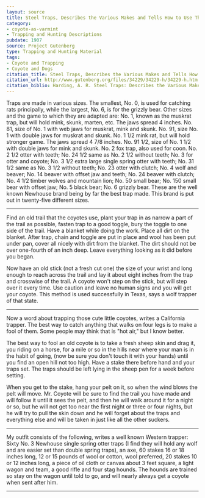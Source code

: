 ```yaml
---
layout: source
title: Steel Traps, Describes the Various Makes and Tells How to Use Them
category: 
- coyote-as-varmint
- Trapping and Hunting Descriptions
pubdate: 1907
source: Project Gutenberg
type: Trapping and Hunting Material
tags: 
- Coyote and Trapping
- Coyote and Dogs
citation_title: Steel Traps, Describes the Various Makes and Tells How to Use Them
citation_url: http://www.gutenberg.org/files/34229/34229-h/34229-h.htm
citation_biblio: Harding, A. R. Steel Traps: Describes the Various Makes and Tells How to Use Them, Also Chapters on Care of Pelts, Etc.  1907. A Project Gutenberg eBook.
---
```


Traps are made in various sizes. The smallest, No. 0, is used for catching rats principally, while the largest, No. 6, is for the grizzly bear. Other sizes and the game to which they are adapted are: No. 1, known as the muskrat trap, but will hold mink, skunk, marten, etc. The jaws spread 4 inches. No. 81, size of No. 1 with web jaws for muskrat, mink and skunk. No. 91, size No. 1 with double jaws for muskrat and skunk. No. 1 1/2 mink rat, but will hold stronger game. The jaws spread 4 7/8 inches. No. 91 1/2, size of No. 1 1/2 with double jaws for mink and skunk. No. 2 fox trap, also used for coon. No. 2 1/2 otter with teeth; No. 24 1/2 same as No. 2 1/2 without teeth; No. 3 for otter and coyote; No. 3 1/2 extra large single spring otter with teeth; No. 31 1/2 same as No. 3 1/2 without teeth; No. 23 otter with clutch; No. 4 wolf and beaver; No. 14 beaver with offset jaw and teeth; No. 24 beaver with clutch; No. 4 1/2 timber wolves and mountain lion; No. 50 small bear; No. 150 small bear with offset jaw; No. 5 black bear; No. 6 grizzly bear. These are the well known Newhouse brand being by far the best trap made. This brand is put out in twenty-five different sizes.

***

Find an old trail that the coyotes use, plant your trap in as narrow a part of the trail as possible, fasten trap to a good toggle, bury the toggle to one side of the trail. Have a blanket while doing the work. Place all dirt on the blanket. After trap, chain and toggle are put in place and wool has been put under pan, cover all nicely with dirt from the blanket. The dirt should not be over one-fourth of an inch deep. Leave everything looking as it did before you began.

Now have an old stick (not a fresh cut one) the size of your wrist and long enough to reach across the trail and lay it about eight inches from the trap and crosswise of the trail. A coyote won't step on the stick, but will step over it every time. Use caution and leave no human signs and you will get your coyote. This method is used successfully in Texas, says a wolf trapper of that state.

***

Now a word about trapping those cute little coyotes, writes a California trapper. The best way to catch anything that walks on four legs is to make a fool of them. Some people may think that is "hot air," but I know better.

The best way to fool an old coyote is to take a fresh sheep skin and drag it, you riding on a horse, for a mile or so in the hills near where your man is in the habit of going, (now be sure you don't touch it with your hands) until you find an open hill not too high. Have a stake there before hand and your traps set. The traps should be left lying in the sheep pen for a week before setting.

When you get to the stake, hang your pelt on it, so when the wind blows the pelt will move. Mr. Coyote will be sure to find the trail you have made and will follow it until it sees the pelt, and then he will walk around it for a night or so, but he will not get too near the first night or three or four nights, but he will try to pull the skin down and he will forget about the traps and everything else and will be taken in just like all the other suckers.

***

My outfit consists of the following, writes a well known Western trapper: Sixty No. 3 Newhouse single spring otter traps (I find they will hold any wolf and are easier set than double spring traps), an axe, 60 stakes 16 or 18 inches long, 12 or 15 pounds of wool or cotton, wool preferred, 20 stakes 10 or 12 inches long, a piece of oil cloth or canvas about 3 feet square, a light wagon and team, a good rifle and four stag hounds. The hounds are trained so stay on the wagon until told to go, and will nearly always get a coyote when sent after him.

****
